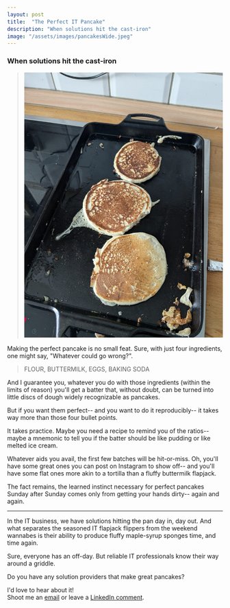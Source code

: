```yaml
---
layout: post
title:  "The Perfect IT Pancake"
description: "When solutions hit the cast-iron"
image: "/assets/images/pancakesWide.jpeg"
--- 
```


### When solutions hit the cast-iron
> ![pancakes](/assets/images/pancakes.jpeg) 

Making the perfect pancake is no small feat. Sure, with just four ingredients, one might say, "Whatever could go wrong?".

> FLOUR, BUTTERMILK, EGGS, BAKING SODA

And I guarantee you, whatever you do with those ingredients (within the limits of reason) you'll get a batter that, without doubt, can be turned into little discs of dough widely recognizable as pancakes.

But if you want them perfect-- and you want to do it reproducibly-- it takes way more than those four bullet points.

It takes practice. Maybe you need a recipe to remind you of the ratios-- maybe a mnemonic to tell you if the batter should be like pudding or like melted ice cream.

Whatever aids you avail, the first few batches will be hit-or-miss. Oh, you'll have some great ones you can post on Instagram to show off-- and you'll have some flat ones more akin to a tortilla than a fluffy buttermilk flapjack.

The fact remains, the learned instinct necessary for perfect pancakes Sunday after Sunday comes only from getting your hands dirty-- again and again.

---

In the IT business, we have solutions hitting the pan day in, day out. And what separates the seasoned IT flapjack flippers from the weekend wannabes is their ability to produce fluffy maple-syrup sponges time, and time again.

Sure, everyone has an off-day. But reliable IT professionals know their way around a griddle.

Do you have any solution providers that make great pancakes? 

I'd love to hear about it!  
Shoot me an [email](mailto:brian@junker-latocha.com) or leave a [LinkedIn comment](https://www.linkedin.com/in/junker-latocha/). 